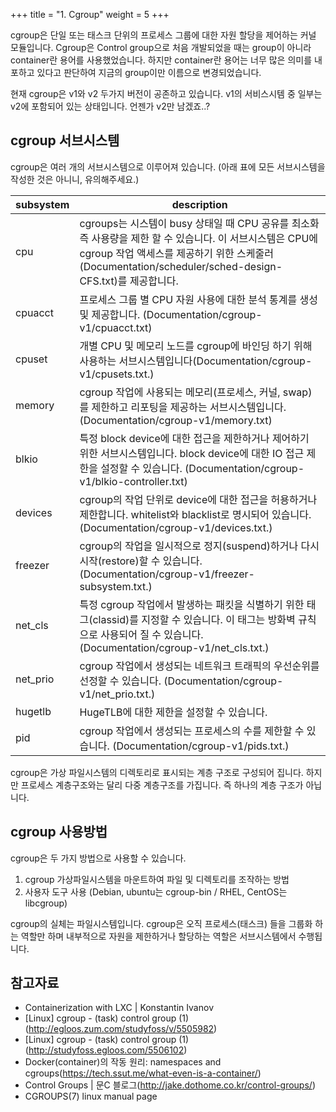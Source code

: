 +++
title = "1. Cgroup"
weight = 5
+++

cgroup은 단일 또는 태스크 단위의 프로세스 그룹에 대한 자원 할당을 제어하는 커널 모듈입니다. 
Cgroup은 Control group으로 처음 개발되었을 때는 group이 아니라 container란 용어를 사용했었습니다. 하지만 container란 용어는 너무 많은 의미를 내포하고 있다고 판단하여 지금의 group이만 이름으로 변경되었습니다. 

현재 cgroup은 v1와 v2 두가지 버전이 공존하고 있습니다. v1의 서비스시템 중 일부는 v2에 포함되어 있는 상태입니다. 언젠가 v2만 남겠죠..?


## cgroup 서브시스템

cgroup은 여러 개의 서브시스템으로 이루어져 있습니다. (아래 표에 모든 서브시스템을 작성한 것은 아니니, 유의해주세요.)

|subsystem|description|
|---|---|
|cpu|cgroups는 시스템이 busy 상태일 때 CPU 공유를 최소화 즉 사용량을 제한 할 수 있습니다. 이 서브시스템은 CPU에 cgroup 작업 액세스를 제공하기 위한 스케줄러(Documentation/scheduler/sched-design-CFS.txt)를 제공합니다.|
|cpuacct|프로세스 그룹 별 CPU 자원 사용에 대한 분석 통계를 생성 및 제공합니다. (Documentation/cgroup-v1/cpuacct.txt)|
|cpuset|개별 CPU 및 메모리 노드를 cgroup에 바인딩 하기 위해 사용하는 서브시스템입니다(Documentation/cgroup-v1/cpusets.txt.)|
|memory|cgroup 작업에 사용되는 메모리(프로세스, 커널, swap)를 제한하고 리포팅을 제공하는 서브시스템입니다. (Documentation/cgroup-v1/memory.txt)|
|blkio| 특정 block device에 대한 접근을 제한하거나 제어하기 위한 서브시스템입니다. block device에 대한 IO 접근 제한을 설정할 수 있습니다. (Documentation/cgroup-v1/blkio-controller.txt)|
|devices|cgroup의 작업 단위로 device에 대한 접근을 허용하거나 제한합니다. whitelist와 blacklist로 명시되어 있습니다. (Documentation/cgroup-v1/devices.txt.)|
|freezer|cgroup의 작업을 일시적으로 정지(suspend)하거나 다시 시작(restore)할 수 있습니다. (Documentation/cgroup-v1/freezer-subsystem.txt.)|
|net_cls|특정 cgroup 작업에서 발생하는 패킷을 식별하기 위한 태그(classid)를 지정할 수 있습니다. 이 태그는 방화벽 규칙으로 사용되어 질 수 있습니다. (Documentation/cgroup-v1/net_cls.txt.)|
|net_prio|cgroup 작업에서 생성되는 네트워크 트래픽의 우선순위를 선정할 수 있습니다. (Documentation/cgroup-v1/net_prio.txt.)|
|hugetlb|HugeTLB에 대한 제한을 설정할 수 있습니다.|
|pid|cgroup 작업에서 생성되는 프로세스의 수를 제한할 수 있습니다. (Documentation/cgroup-v1/pids.txt.)|

cgroup은 가상 파일시스템의 디렉토리로 표시되는 계층 구조로 구성되어 집니다. 하지만 프로세스 계층구조와는 달리 다중 계층구조를 가집니다. 즉 하나의 계층 구조가 아닙니다.

## cgroup 사용방법

cgroup은 두 가지 방법으로 사용할 수 있습니다.

1. cgroup 가상파일시스템을 마운트하여 파일 및 디렉토리를 조작하는 방법
2. 사용자 도구 사용 (Debian, ubuntu는 cgroup-bin / RHEL, CentOS는 libcgroup)

cgroup의 실체는 파일시스템입니다. cgroup은 오직 프로세스(태스크) 들을 그룹화 하는 역할만 하며 내부적으로 자원을 제한하거나 할당하는 역할은 서브시스템에서 수행됩니다.


## 참고자료
- Containerization with LXC | Konstantin Ivanov
- [Linux] cgroup - (task) control group (1) (http://egloos.zum.com/studyfoss/v/5505982)
- [Linux] cgroup - (task) control group (1)(http://studyfoss.egloos.com/5506102)
- Docker(container)의 작동 원리: namespaces and cgroups(https://tech.ssut.me/what-even-is-a-container/)
- Control Groups | 문C 블로그(http://jake.dothome.co.kr/control-groups/)
- CGROUPS(7) linux manual page  
